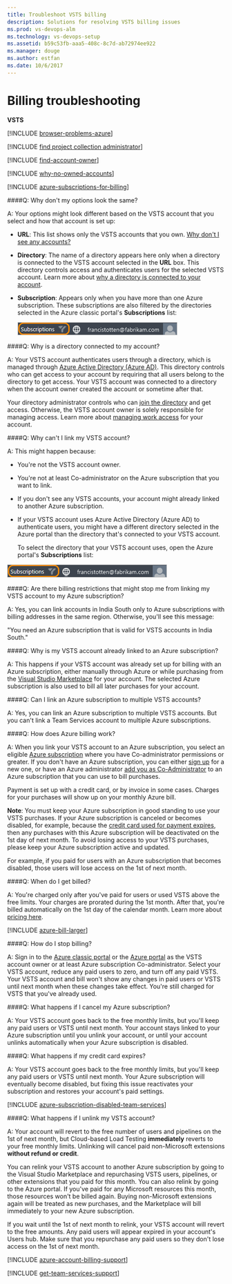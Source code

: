 ```yaml
---
title: Troubleshoot VSTS billing  
description: Solutions for resolving VSTS billing issues  
ms.prod: vs-devops-alm
ms.technology: vs-devops-setup
ms.assetid: b59c53fb-aaa5-408c-8c7d-ab72974ee922
ms.manager: douge
ms.author: estfan
ms.date: 10/6/2017
---
```


# Billing troubleshooting

**VSTS**


[!INCLUDE [browser-problems-azure](../_shared/qa-browser-problems-azure.md)]

<a name="find-owner"></a>

[!INCLUDE [find project collection administrator](../_shared/qa-find-project-collection-administrator.md)]

[!INCLUDE [find-account-owner](../_shared/qa-find-account-owner.md)]

[!INCLUDE [why-no-owned-accounts](../_shared/qa-why-no-owned-accounts.md)]

<a name="AzureMSDNSubscription"></a>

[!INCLUDE [azure-subscriptions-for-billing](../_shared/qa-azure-subscriptions-for-billing.md)]

<a name="SettingsDescription"></a>

####Q: Why don't my options look the same?

A: Your options might look different based on the VSTS account that you select 
and how that account is set up:

* **URL**: This list shows only the VSTS accounts that you own. 
[Why don't I see any accounts?](#CannotLinkVSOAccount)

* **Directory**: The name of a directory appears here only when a directory is 
connected to the VSTS account selected in the **URL** box. 
This directory controls access and authenticates users for the 
selected VSTS account. Learn more about 
[why a directory is connected to your account](#WhyDirectory).

* **Subscription**: Appears only when you have more 
than one Azure subscription. These subscriptions are 
also filtered by the directories selected in the Azure 
classic portal's **Subscriptions** list:

    ![Subscriptions filter](_img/set-up-billing/azuresubscriptionsfilter.png)

<a name="WhyDirectory"></a>

####Q: Why is a directory connected to my account?

A: Your VSTS account authenticates users through a directory, 
which is managed through [Azure Active Directory (Azure AD)](http://azure.microsoft.com/en-us/documentation/articles/active-directory-whatis/). 
This directory controls who can get access to your account 
by requiring that all users belong to the directory to get access. 
Your VSTS account was connected to a directory when the 
account owner created the account or sometime after that. 

Your directory administrator controls who can 
[join the directory](https://msdn.microsoft.com/library/azure/hh967632.aspx) 
and get access. Otherwise, the VSTS account owner 
is solely responsible for managing access. Learn more about 
[managing work access](../accounts/access-with-azure-ad.md) 
for your account.

<a name="CannotLinkVSOAccount"></a>

####Q: Why can't I link my VSTS account?

A:  This might happen because:

* You're not the VSTS account owner.

*   You're not at least Co-administrator 
on the Azure subscription that you want to link.

* If you don't see any VSTS accounts, 
your account might already linked to another Azure subscription. 

*   If your VSTS account uses Azure Active Directory (Azure AD) 
    to authenticate users, you might have a different directory 
    selected in the Azure portal than the directory that's connected 
    to your VSTS account.

    To select the directory that your VSTS account uses, 
    open the Azure portal's **Subscriptions** list:

 ![Filter your subscriptions to the connected directory ](_img/set-up-billing/azuresubscriptionsfilter.png)

<a name="BillingRestriction"></a>

####Q: Are there billing restrictions that might stop me from linking my VSTS account to my Azure subscription?

A:  Yes, you can link accounts in India South 
only to Azure subscriptions with 
billing addresses in the same region.
Otherwise, you'll see this message:

"You need an Azure subscription that is 
valid for VSTS accounts in India South."

####Q: Why is my VSTS account already linked to an Azure subscription?

A: This happens if your VSTS account was already 
set up for billing with an Azure subscription, either manually 
through Azure or while purchasing from the 
[Visual Studio Marketplace](../marketplace/index.md)
for your account. The selected Azure subscription is also 
used to bill all later purchases for your account.

####Q:  Can I link an Azure subscription to multiple VSTS accounts?

A:  Yes, you can link an Azure subscription to multiple VSTS accounts. But you can't link a Team 
Services account to multiple Azure subscriptions.

<a id="azure-billing"></a>

####Q: How does Azure billing work?

A: When you link your VSTS account to an Azure subscription, 
you select an eligible [Azure subscription](#AzureMSDNSubscription) 
where you have Co-administrator permissions or greater. 
If you don't have an Azure subscription, you can either 
[sign up](https://portal.azure.com) for a new one, 
or have an Azure administrator [add you as Co-Administrator](add-backup-billing-managers.md) 
to an Azure subscription that you can use to bill purchases. 

Payment is set up with a credit card, or by invoice in some cases. 
Charges for your purchases will show up on your monthly Azure bill.

**Note**: You must keep your Azure subscription in good standing 
to use your VSTS purchases. If your Azure subscription 
is canceled or becomes disabled, for example, because the 
[credit card used for payment expires](#cc-expires), then any purchases with this 
Azure subscription will be deactivated on the 1st day of next month.
To avoid losing access to your VSTS purchases, 
please keep your Azure subscription active and updated.

For example, if you paid for users with an Azure subscription that becomes disabled, 
those users will lose access on the 1st of next month.

<a name="WhenSetUpBilling"></a>

####Q: When do I get billed?

A: You're charged only after you've paid for users 
or used VSTS above the free limits. 
Your charges are prorated during the 1st month. 
After that, you're billed automatically on the 
1st day of the calendar month. 
Learn more about [pricing here](https://www.visualstudio.com/products/visual-studio-team-services-pricing-vs).

[!INCLUDE [azure-bill-larger](../_shared/qa-azure-bill-larger.md)]

####Q: How do I stop billing?

A: Sign in to the [Azure classic portal](https://manage.windowsazure.com/) 
or the [Azure portal](https://portal.azure.com/) 
as the VSTS account owner or at least Azure subscription Co-administrator. 
Select your VSTS account, reduce any paid users to zero, and turn off any 
paid VSTS. Your VSTS account and bill won't show any changes 
in paid users or VSTS until next month when these changes take effect. 
You're still charged for VSTS that you've already used.

####Q: What happens if I cancel my Azure subscription?

A: Your VSTS account goes back to the free monthly limits, 
but you'll keep any paid users or VSTS until next month. 
Your account stays linked to your Azure subscription until you unlink your account, 
or until your account unlinks automatically when your Azure subscription is disabled.

<a name="cc-expires"></a>
####Q: What happens if my credit card expires?

A: Your VSTS account goes back to the free monthly limits, 
but you'll keep any paid users or VSTS until next month. 
Your Azure subscription will eventually become disabled, but 
fixing this issue reactivates your subscription and restores your account's paid settings.

<a name="AzureSubscriptionDisabled"></a>

[!INCLUDE [azure-subscription-disabled-team-services](../_shared/qa-azure-subscription-disabled.md)]

<a name="unlinking"></a>
####Q: What happens if I unlink my VSTS account?

A: Your account will revert to the free number 
of users and pipelines on the 1st of next month, 
but Cloud-based Load Testing **immediately** 
reverts to your free monthly limits. 
Unlinking will cancel paid non-Microsoft 
extensions **without refund or credit**.

You can relink your VSTS account 
to another Azure subscription by going to 
the Visual Studio Marketplace and repurchasing 
VSTS users, pipelines, 
or other extensions that you paid for this month. 
You can also relink by going to the Azure portal.  If
you've paid for any Microsoft resources this month, 
those resources won't be billed again.  Buying non-Microsoft extensions again will be treated as 
new purchases, and the Marketplace will bill immediately to your 
new Azure subscription.

If you wait until the 1st of next month to relink, 
your VSTS account will revert to the free amounts. 
Any paid users will appear expired in your account's 
Users hub. Make sure that you repurchase any paid users 
so they don't lose access on the 1st of next month.

<a name="get-support"></a>

[!INCLUDE [azure-account-billing-support](../_shared/qa-azure-account-billing-support.md)]

[!INCLUDE [get-team-services-support](../_shared/qa-get-vsts-support.md)]


